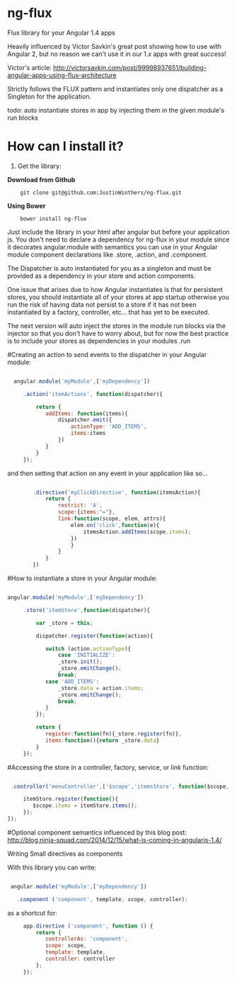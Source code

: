 # ng-flux
Flux library for your Angular 1.4 apps

Heavily influenced by Victor Savkin's great post showing how to use with Angular 2, but no reason
we can't use it in our 1.x apps with great success!

Victor's article:
    http://victorsavkin.com/post/99998937651/building-angular-apps-using-flux-architecture


 Strictly follows the FLUX pattern and instantiates only one dispatcher as a Singleton for the application.

 todo: auto instantiate stores in app by injecting them in the given module's run blocks



How can I install it?
============
1) Get the library:

**Download from Github**

        git clone git@github.com:JustinWinthers/ng-flux.git


**Using Bower**

        bower install ng-flux

Just include the library in your html after angular but before your application js.
You don't need to declare a dependency for ng-flux in your module since it decorates
angular.module with semantics you can use in your Angular module component declarations like
.store, .action, and .component.

The Dispatcher is auto instantiated for you as a singleton and must be provided as a dependency
in your store and action components.

One issue that arises due to how Angular instantiates is that for persistent stores, you should instantiate all of
your stores at app startup otherwise you run the risk of having data not persist to a store if it
has not been instantiated by a factory, controller, etc... that has yet to be executed.

The next version will auto inject the stores in the module run blocks via the injector so that you don't have to worry about, but
for now the best practice is to include your stores as dependencies in your modules .run

#Creating an action to send events to the dispatcher in your Angular module:

````javascript

  angular.module('myModule',['myDependency'])

     .action('itemActions', function(dispatcher){

         return {
            addItems: function(items){
                dispatcher.emit({
                    actionType: 'ADD_ITEMS',
                    items:items
                })
            }
         }
     });

````

and then setting that action on any event in your application like so...

````javascript

        .directive('myClickDirective', function(itemsAction){
            return {
                restrict: 'A',
                scope:{items:"="},
                link:function(scope, elem, attrs){
                    elem.on('click',function(e){
                        itemsAction.addItems(scope.items);
                    })
                    }
                }
            }
        })

````


#How to instantiate a store in your Angular module:

````javascript

angular.module('myModule',['myDependency'])

     .store('itemStore',function(dispatcher){

         var _store = this;

         dispatcher.register(function(action){

            switch (action.actionType){
                case 'INITIALIZE':
                _store.init();
                _store.emitChange();
                break;
            case 'ADD_ITEMS':
                _store.data = action.items;
                _store.emitChange();
                break;
            }
         });

         return {
            register:function(fn){_store.register(fn)},
            items:function(){return _store.data}
         }
     });
````


#Accessing the store in a controller, factory, service, or link function:

````javascript

 .controller('menuController',['$scope','itemsStore', function($scope, itemsStore){

     itemStore.register(function(){
        $scope.items = itemStore.items();
     });
]);

````

#Optional component semantics influenced by this blog post:
 http://blog.ninja-squad.com/2014/12/15/what-is-coming-in-angularjs-1.4/

 Writing Small directives as components

 With this library you can write:

 ````javascript

  angular.module('myModule',['myDependency'])

    .component ('component', template, scope, controller);

````

 as a shortcut for:

````javascript
     app.directive ('component', function () {
         return {
            controllerAs: 'component',
            scope: scope,
            template: template,
            controller: controller
         };
     });
 ````